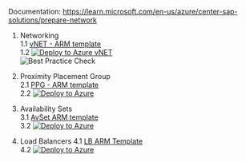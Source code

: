 Documentation: https://learn.microsoft.com/en-us/azure/center-sap-solutions/prepare-network

1. Networking <br/>
1.1 [vNET - ARM template](https://github.com/ge-duta/azure-acp-public/tree/master/ACP-499%20SAP%20HANA%20on%20Azure/ACP-502%20Deploy%20Load%20Balancers%2C%20Proximity%20Placement%20Groups%2C%20vNets%2C%20NSGs%20and%20Subnets/vnet-subnets%20ARM)  
1.2 [![Deploy to Azure vNET](https://aka.ms/deploytoazurebutton)](https://portal.azure.com/#create/Microsoft.Template/uri/https%3A%2F%2Fraw.githubusercontent.com%2Fge-duta%2Fazure-acp-public%2Fmaster%2FACP-499%2520SAP%2520HANA%2520on%2520Azure%2FACP-502%2520Deploy%2520Load%2520Balancers%252C%2520Proximity%2520Placement%2520Groups%252C%2520vNets%252C%2520NSGs%2520and%2520Subnets%2Fvnet-subnets%2520ARM%2Fvnet-template.json)   
![Best Practice Check](https://azurequickstartsservice.blob.core.windows.net/badges/managementgroup-deployments/create-subscription/BestPracticeResult.svg)

2. Proximity Placement Group  
2.1 [PPG - ARM template](https://github.com/ge-duta/azure-acp-public/tree/master/ACP-499%20SAP%20HANA%20on%20Azure/ACP-502%20Deploy%20Load%20Balancers%2C%20Proximity%20Placement%20Groups%2C%20vNets%2C%20NSGs%20and%20Subnets/PPG-ARM)  
2.2 [![Deploy to Azure ](https://aka.ms/deploytoazurebutton)](https://portal.azure.com/#create/Microsoft.Template/uri/https%3A%2F%2Fraw.githubusercontent.com%2Fge-duta%2Fazure-acp-public%2Fmaster%2FACP-499%2520SAP%2520HANA%2520on%2520Azure%2FACP-502%2520Deploy%2520Load%2520Balancers%252C%2520Proximity%2520Placement%2520Groups%252C%2520vNets%252C%2520NSGs%2520and%2520Subnets%2FPPG-ARM%2FPPG-template.json)

3. Availability Sets  
3.1 [AvSet ARM template](https://github.com/ge-duta/azure-acp-public/tree/master/ACP-499%20SAP%20HANA%20on%20Azure/ACP-502%20Deploy%20Load%20Balancers%2C%20Proximity%20Placement%20Groups%2C%20vNets%2C%20NSGs%20and%20Subnets/AvSet-ARM)    
3.2 [![Deploy to Azure ](https://aka.ms/deploytoazurebutton)](https://portal.azure.com/#create/Microsoft.Template/uri/https%3A%2F%2Fraw.githubusercontent.com%2Fge-duta%2Fazure-acp-public%2Fmaster%2FACP-499%2520SAP%2520HANA%2520on%2520Azure%2FACP-502%2520Deploy%2520Load%2520Balancers%252C%2520Proximity%2520Placement%2520Groups%252C%2520vNets%252C%2520NSGs%2520and%2520Subnets%2FAvSet-ARM%2FAvSet-ARM-template.json)  

4. Load Balancers
4.1 [LB ARM Template](https://github.com/ge-duta/azure-acp-public/tree/master/ACP-499%20SAP%20HANA%20on%20Azure/ACP-502%20Deploy%20Load%20Balancers%2C%20Proximity%20Placement%20Groups%2C%20vNets%2C%20NSGs%20and%20Subnets/AvSet-ARM)    
4.2 [![Deploy to Azure ](https://aka.ms/deploytoazurebutton)](https://portal.azure.com/#create/Microsoft.Template/uri/https%3A%2F%2Fraw.githubusercontent.com%2Fge-duta%2Fazure-acp-public%2Fmaster%2FACP-499%2520SAP%2520HANA%2520on%2520Azure%2FACP-502%2520Deploy%2520Load%2520Balancers%252C%2520Proximity%2520Placement%2520Groups%252C%2520vNets%252C%2520NSGs%2520and%2520Subnets%2FAvSet-ARM%2FAvSet-ARM-template.json)  